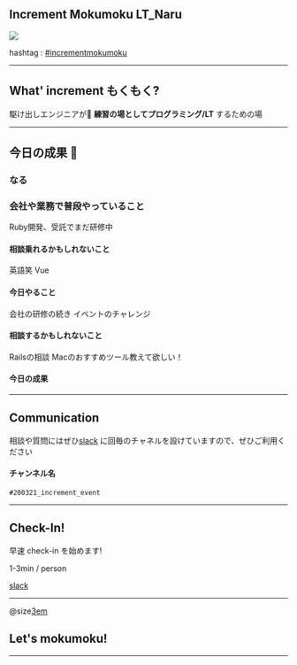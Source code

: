 ## Increment Mokumoku LT_Naru

![](https://avatars1.githubusercontent.com/u/45118406?s=100&u=7a8a177afc05cd1abd42bbe0b4bc53fdf4d56afa&v=4)

hashtag : [#incrementmokumoku](https://twitter.com/hashtag/incrementmokumoku)

---

## What' increment もくもく?

駆け出しエンジニアが
**練習の場としてプログラミング/LT** するための場


---

## 今日の成果 👏

### なる

### 会社や業務で普段やっていること
Ruby開発、受託でまだ研修中

#### 相談乗れるかもしれないこと
英語笑
Vue

#### 今日やること
会社の研修の続き
イベントのチャレンジ

#### 相談するかもしれないこと
Railsの相談
Macのおすすめツール教えて欲しい！

#### 今日の成果
---

## Communication

相談や質問にはぜひ[slack](https://increment-yourself.slack.com/) に回毎のチャネルを設けていますので、ぜひご利用ください

#### チャンネル名
`#200321_increment_event`

---

## Check-In!

早速 check-in を始めます!

1-3min / person

[slack](https://increment-yourself.slack.com/)

---

@size[3em](💪)

## Let's mokumoku!

---

